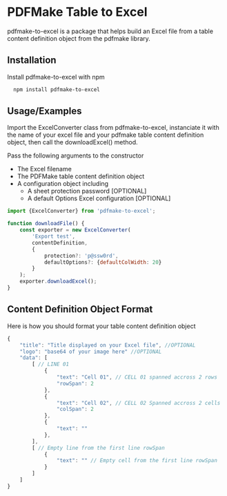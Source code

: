 
# PDFMake Table to Excel

pdfmake-to-excel is a package that helps build an Excel file from a table content definition object from the pdfmake library.


## Installation

Install pdfmake-to-excel with npm

```bash
  npm install pdfmake-to-excel
```

## Usage/Examples
Import the ExcelConverter class from pdfmake-to-excel, instanciate it with the name of your excel file and your pdfmake table content definition object, then call the downloadExcel() method.

Pass the following arguments to the constructor

- The Excel filename
- The PDFMake table content definition object
- A configuration object including
    * A sheet protection password [OPTIONAL]
    * A default Options Excel configuration [OPTIONAL]
```javascript
import {ExcelConverter} from 'pdfmake-to-excel';

function downloadFile() {
    const exporter = new ExcelConverter(
        'Export test',
        contentDefinition,
        {
            protection?: 'p@ssw0rd',
            defaultOptions?: {defaultColWidth: 20}
        }
    );
    exporter.downloadExcel();
}
```


## Content Definition Object Format
Here is how you should format your table content definition object

```javascript
{
    "title": "Title displayed on your Excel file", //OPTIONAL
    "logo": "base64 of your image here" //OPTIONAL
    "data": [
        [ // LINE 01
            {
                "text": "Cell 01", // CELL 01 spanned accross 2 rows
                "rowSpan": 2
            },
            {
                "text": "Cell 02", // CELL 02 Spanned accross 2 cells
                "colSpan": 2
            },
            {
                "text": ""
            },
        ],
        [ // Empty line from the first line rowSpan
            {
                "text": "" // Empty cell from the first line rowSpan
            }
        ]
    ]
}
```
